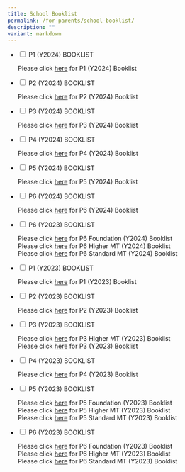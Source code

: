 ```yaml
---
title: School Booklist
permalink: /for-parents/school-booklist/
description: ""
variant: markdown
---
```

<ul class="jekyllcodex_accordion">
	  <li>
    <input type="checkbox" id="accordion1">
    <label for="accordion1">P1 (Y2024) BOOKLIST</label>
    <div>
      <p>Please click <a href="https://go.gov.sg/2023pcpsp1booklist" target="_blank" rel="noopener">here</a> for P1 (Y2024) Booklist</p>
    </div>
	</li>  
	  <li>
    <input type="checkbox" id="accordion1">
    <label for="accordion1">P2 (Y2024) BOOKLIST</label>
    <div>
      <p>Please click <a href="https://go.gov.sg/2023pcpsp1booklist" target="_blank" rel="noopener">here</a> for P2 (Y2024) Booklist</p>
    </div>
	</li>  
	  <li>
    <input type="checkbox" id="accordion1">
    <label for="accordion1">P3 (Y2024) BOOKLIST</label>
    <div>
      <p>Please click <a href="https://go.gov.sg/2023pcpsp1booklist" target="_blank" rel="noopener">here</a> for P3 (Y2024) Booklist</p>
    </div>
	</li>  
	  <li>
    <input type="checkbox" id="accordion1">
    <label for="accordion1">P4 (Y2024) BOOKLIST</label>
    <div>
      <p>Please click <a href="https://go.gov.sg/2023pcpsp1booklist" target="_blank" rel="noopener">here</a> for P4 (Y2024) Booklist</p>
    </div>
	</li>  
	  <li>
    <input type="checkbox" id="accordion1">
    <label for="accordion1">P5 (Y2024) BOOKLIST</label>
    <div>
      <p>Please click <a href="https://go.gov.sg/2023pcpsp1booklist" target="_blank" rel="noopener">here</a> for P5 (Y2024) Booklist</p>
    </div>
	</li>  
	  <li>
    <input type="checkbox" id="accordion1">
    <label for="accordion1">P6 (Y2024) BOOKLIST</label>
    <div>
      <p>Please click <a href="https://go.gov.sg/2023pcpsp1booklist" target="_blank" rel="noopener">here</a> for P6 (Y2024) Booklist</p>
    </div>
	</li>  
		<li>
    <input type="checkbox" id="accordion6">
    <label for="accordion6">P6 (Y2023) BOOKLIST</label>
    <div>
      <p>Please click <a href="https://go.gov.sg/2024p6fdn" target="_blank" rel="noopener">here</a> for P6 Foundation (Y2024) Booklist<br>Please click <a href="https://go.gov.sg/2024p6hmt" target="_blank" rel="noopener">here</a> for P6 Higher MT (Y2024) Booklist<br>Please click <a href="https://go.gov.sg/2024p6stdmt" target="_blank" rel="noopener">here</a> for P6 Standard MT (Y2024) Booklist</p>
    </div>
	</li>
  <li>
    <input type="checkbox" id="accordion1">
    <label for="accordion1">P1 (Y2023) BOOKLIST</label>
    <div>
      <p>Please click <a href="https://go.gov.sg/2023pcpsp1booklist" target="_blank" rel="noopener">here</a> for P1 (Y2023) Booklist</p>
    </div>
	</li>  
	  <li>
    <input type="checkbox" id="accordion2">
    <label for="accordion2">P2 (Y2023) BOOKLIST</label>
    <div>
      <p>Please click <a href="https://go.gov.sg/2023pcpsp2booklist" target="_blank" rel="noopener">here</a> for P2 (Y2023) Booklist</p>
    </div>
	</li>  
	  <li>
    <input type="checkbox" id="accordion3">
    <label for="accordion3">P3 (Y2023) BOOKLIST</label>
    <div>
      <p>Please click <a href="https://go.gov.sg/2023pcpsp3hmtbooklist" target="_blank" rel="noopener">here</a> for  P3 Higher MT (Y2023) Booklist<br>Please click <a href="https://go.gov.sg/2023pcpsp3booklist" target="_blank" rel="noopener">here</a> for P3 (Y2023) Booklist</p>
    </div>
	</li>  
	  <li>
    <input type="checkbox" id="accordion4">
    <label for="accordion4">P4 (Y2023) BOOKLIST</label>
    <div>
      <p>Please click <a href="https://go.gov.sg/2023pcpsh4hmtbooklist" target="_blank" rel="noopener">here</a> for P4 (Y2023) Booklist</p>
    </div>
	</li>  
	<li>
    <input type="checkbox" id="accordion5">
    <label for="accordion5">P5 (Y2023) BOOKLIST</label>
    <div>
      <p>Please click <a href="https://go.gov.sg/2023pcpsp5hdnbooklist" target="_blank" rel="noopener">here</a> for P5 Foundation (Y2023) Booklist<br>Please click <a href="https://go.gov.sg/2023pcpsp5hmtbooklistf" target="_blank" rel="noopener">here</a> for P5 Higher MT (Y2023) Booklist<br>Please click <a href="https://go.gov.sg/2023pcpsp5stdmtbooklist" target="_blank" rel="noopener">here</a> for P5 Standard MT (Y2023) Booklist</p>
    </div>
	</li>
	<li>
    <input type="checkbox" id="accordion6">
    <label for="accordion6">P6 (Y2023) BOOKLIST</label>
    <div>
      <p>Please click <a href="https://go.gov.sg/2023pcpsp6fdnbooklist" target="_blank" rel="noopener">here</a> for P6 Foundation (Y2023) Booklist<br>Please click <a href="https://go.gov.sg/2023pcpsp6hmtbooklist" target="_blank" rel="noopener">here</a> for P6 Higher MT (Y2023) Booklist<br>Please click <a href="https://go.gov.sg/2023pcpsp6stdmtbooklist" target="_blank" rel="noopener">here</a> for P6 Standard MT (Y2023) Booklist</p>
    </div>
	</li>
</ul>